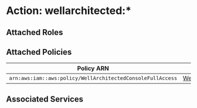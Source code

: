 # Action: wellarchitected:*

## Attached Roles

## Attached Policies

| Policy ARN | Policy Name |
|------------|-------------|
| `arn:aws:iam::aws:policy/WellArchitectedConsoleFullAccess` | [WellArchitectedConsoleFullAccess](../policies.md#wellarchitectedconsolefullaccess) |

## Associated Services

